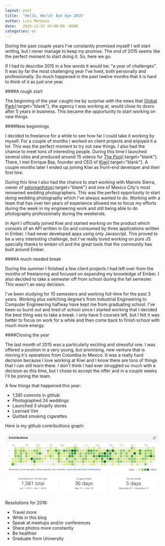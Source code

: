 ```yaml
---
layout: post
title:  "Hello, World! Bye bye 2015"
author: Luis Mendoza
date:   2015-12-31 19:00:00 -0600
categories: en
---
```


During the past couple years I've constantly promised myself I will start writing, but I never manage to keep my promise. The end of 2015 seems like the perfect moment to start doing it. So, here we go.

If I had to describe 2015 in a few words it would be: "a year of challenges". It was by far the most challenging year I've lived, both personally and professionally. So much happened in the past twelve months that it is hard to think of it as just one year.
<br>

####A rough start

The beginning of the year caught me by surprise with the news that [Global Park](http://globalpark.mx){:target="blank"}, the agency I was working at, would close its doors after 5 years in business. This became the opportunity to start working on new things.

####New beginnings

I decided to freelance for a while to see how far I could take it working by myself. For a couple of months I worked on client projects and enjoyed it a lot. This was the perfect moment to try out new things. I also had the chance to meet tons of interesting people. During this time I launched several sites and produced around 15 videos for [The Pool](http://thepool.mx){:target="blank"}. There, I met Enrique Bay, founder and CEO of [Kiwi](https://thepool.mx){:target="blank"}. A couple months later I ended up joining Kiwi as front-end developer and their first hire.

During this time I also had the chance to start working with Manolo Sierra, owner of [setomanfotos](http://setomanfotos.com){:target="blank"} and one of Mexico City's most renowned wedding photographers. This was the perfect opportunity to start doing wedding photography which I've always wanted to do. Working with a team that has over ten years of experience allowed me to focus my efforts during the week in my engineering work and still being able to do photography professionally during the weekends.

In April I officially joined Kiwi and started working on the product which consists of an API written in Go and consumed by three applications written in Ember. I had never developed apps using only Javascript. This proved to be a very interesting challenge, but I've really loved working on pure JS specially thanks to ember-cli and the great tools that the community has built around Ember.
<br>

####A much needed break

During the summer I finished a few client projects I had left over from the months of freelancing and focused on expanding my knowledge of Ember. I also decided to take a semester off from school during the fall semester. This wasn't an easy decision.

I've been studying for 10 semesters and working full-time for the past 3 years. Working plus switching degree's from Industrial Engineering to Computer Engineering halfway have kept me from graduating school. I've been so burnt out and tired of school since I started working that I decided the best thing was to take a break. I only have 5 courses left, but I felt it was better to focus on work for a while and then come back to finish school with much more energy.

####Closing the year

The last month of 2015 was a particularly exciting and stressful one. I was offered a position in a very young, but promising, new venture that is moving it's operations from Colombia to Mexico. It was a really hard decision because I love working at Kiwi and I know there are tons of things that I can still learn there. I don't think I had ever struggled so much with a decision as this time, but I chose to accept the offer and in a couple weeks I'll be joining the team.

A few things that happened this year:

* 1,581 commits in github
* Photographed 24 weddings
* Launched 3 shopify stores
* Learned Vim
* Quitted smoking cigarettes

Here is my github contribuitions graph:

<img src="/img/github-2015.png" class="img-responsive" alt="">

Resolutions for 2016:

* Travel more
* Write in this blog
* Speak at meetups and/or conferences
* Share photos more constantly
* Be healthier
* Graduate from University



